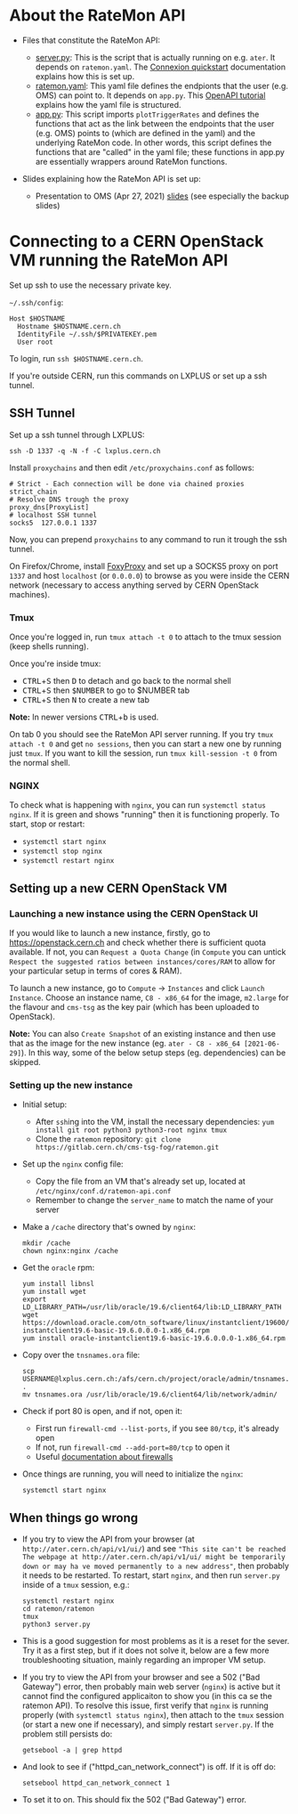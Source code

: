 # About the RateMon API

* Files that constitute the RateMon API:
    - [server.py](https://gitlab.cern.ch/cms-tsg-fog/ratemon/-/blob/master/ratemon/server.py): This is the script that is actually running on e.g. `ater`. It depends on `ratemon.yaml`. The [Connexion quickstart](https://connexion.readthedocs.io/en/latest/quickstart.html) documentation explains how this is set up.
    - [ratemon.yaml](https://gitlab.cern.ch/cms-tsg-fog/ratemon/-/blob/master/ratemon/api/ratemon.yaml): This yaml file defines the endpionts that the user (e.g. OMS) can point to. It depends on `app.py`. This [OpenAPI tutorial](https://idratherbewriting.com/learnapidoc/pubapis_openapi_tutorial_overview.html) explains how the yaml file is structured.
    - [app.py](https://gitlab.cern.ch/cms-tsg-fog/ratemon/-/blob/master/ratemon/app.py): This script imports `plotTriggerRates` and defines the functions that act as the link between the endpoints that the user (e.g. OMS) points to (which are defined in the yaml) and the underlying RateMon code. In other words, this script defines the functions that are "called" in the yaml file; these functions in app.py are essentially wrappers around RateMon functions.

* Slides explaining how the RateMon API is set up:
    - Presentation to OMS (Apr 27, 2021) [slides](https://indico.cern.ch/event/1032855/contributions/4337590/attachments/2234073/3786146/ratemon_update_for_oms_meeting_kmohrman.pdf) (see especially the backup slides)


# Connecting to a CERN OpenStack VM running the RateMon API

Set up ssh to use the necessary private key.

`~/.ssh/config`:

```
Host $HOSTNAME
  Hostname $HOSTNAME.cern.ch
  IdentityFile ~/.ssh/$PRIVATEKEY.pem
  User root
```

To login, run `ssh $HOSTNAME.cern.ch`.

If you're outside CERN, run this commands on LXPLUS or set up a ssh tunnel.

## SSH Tunnel

Set up a ssh tunnel through LXPLUS:
```
ssh -D 1337 -q -N -f -C lxplus.cern.ch
```

Install `proxychains` and then edit `/etc/proxychains.conf` as follows:

```
# Strict - Each connection will be done via chained proxies
strict_chain
# Resolve DNS trough the proxy
proxy_dns[ProxyList]
# localhost SSH tunnel
socks5  127.0.0.1 1337
```

Now, you can prepend `proxychains` to any command to run it trough the ssh tunnel.

On Firefox/Chrome, install [FoxyProxy](https://addons.mozilla.org/it/firefox/addon/foxyproxy-standard/) and set up a SOCKS5 proxy on port `1337` and host `localhost` (or `0.0.0.0`) to browse as you were inside the CERN network (necessary to access anything served by CERN OpenStack machines).


### Tmux

Once you're logged in, run `tmux attach -t 0` to attach to the tmux session (keep shells running).

Once you're inside tmux:

- <kbd>CTRL</kbd>+<kbd>S</kbd> then <kbd>D</kbd> to detach and go back to the normal shell
- <kbd>CTRL</kbd>+<kbd>S</kbd> then <kbd>$NUMBER</kbd> to go to $NUMBER tab
- <kbd>CTRL</kbd>+<kbd>S</kbd> then <kbd>N</kbd> to create a new tab

**Note:** In newer versions <kbd>CTRL</kbd>+<kbd>b</kbd> is used.

On tab 0 you should see the RateMon API server running. If you try `tmux attach -t 0` and get `no sessions`, then you can start a new one by running just `tmux`. If you want to kill the session, run `tmux kill-session -t 0` from the normal shell.

### NGINX

To check what is happening with `nginx`, you can run `systemctl status nginx`. If it is green and shows "running" then it is functioning properly. To start, stop or restart:
- `systemctl start nginx`
- `systemctl stop nginx`
- `systemctl restart nginx`

## Setting up a new CERN OpenStack VM

### Launching a new instance using the CERN OpenStack UI

If you would like to launch a new instance, firstly, go to https://openstack.cern.ch and check whether there is sufficient quota available. If not, you can `Request a Quota Change` (in `Compute` you can untick `Respect the suggested ratios between instances/cores/RAM` to allow for your particular setup in terms of cores & RAM).

To launch a new instance, go to `Compute` -> `Instances` and click `Launch Instance`. Choose an instance name, `C8 - x86_64` for the image, `m2.large` for the flavour and `cms-tsg` as the key pair (which has been uploaded to OpenStack). 

**Note:** You can also `Create Snapshot` of an existing instance and then use that as the image for the new instance (eg. `ater - C8 - x86_64 [2021-06-29]`). In this way, some of the below setup steps (eg. dependencies) can be skipped.

### Setting up the new instance

* Initial setup:
    - After `ssh`ing into the VM, install the necessary dependencies:
    `yum install git root python3 python3-root nginx tmux`
    - Clone the `ratemon` repository:
    `git clone https://gitlab.cern.ch/cms-tsg-fog/ratemon.git`

* Set up the `nginx` config file:
    - Copy the file from an VM that's already set up, located at `/etc/nginx/conf.d/ratemon-api.conf`
    - Remember to change the `server_name` to match the name of your server

* Make a `/cache` directory that's owned by `nginx`:
    ```
    mkdir /cache   
    chown nginx:nginx /cache
    ``` 

* Get the `oracle` rpm:
    ```
    yum install libnsl
    yum install wget
    export LD_LIBRARY_PATH=/usr/lib/oracle/19.6/client64/lib:LD_LIBRARY_PATH
    wget https://download.oracle.com/otn_software/linux/instantclient/19600/oracle-instantclient19.6-basic-19.6.0.0.0-1.x86_64.rpm
    yum install oracle-instantclient19.6-basic-19.6.0.0.0-1.x86_64.rpm
    ```

* Copy over the `tnsnames.ora` file:
    ```
    scp USERNAME@lxplus.cern.ch:/afs/cern.ch/project/oracle/admin/tnsnames.ora .
    mv tnsnames.ora /usr/lib/oracle/19.6/client64/lib/network/admin/
    ```    

* Check if port 80 is open, and if not, open it:
    - First run `firewall-cmd --list-ports`, if you see `80/tcp`, it's already open
    - If not, run `firewall-cmd --add-port=80/tcp` to open it
    - Useful [documentation about firewalls](https://access.redhat.com/documentation/en-us/red_hat_enterprise_linux/7/html/security_guide/sec-controlling_traffic#sec-Controlling_Ports_using_CLI)

* Once things are running, you will need to initialize the `nginx`:
    ```
    systemctl start nginx
    ```

## When things go wrong

- If you try to view the API from your browser (at `http://ater.cern.ch/api/v1/ui/`) and see `"This site can't be reached The webpage at http://ater.cern.ch/api/v1/ui/ might be temporarily down or may ha
ve moved permanently to a new address"`, then probably it needs to be restarted. To restart, start `nginx`, and then run `server.py` inside of a `tmux` session, e.g.:
  ```
  systemctl restart nginx
  cd ratemon/ratemon
  tmux
  python3 server.py
  ```

- This is a good suggestion for most problems as it is a reset for the sever. Try it as a first step, but if it does not solve it, below are a few more troubleshooting situation, mainly regarding an improper VM setup.

- If you try to view the API from your browser and see a 502 ("Bad Gateway") error, then probably main web server (`nginx`) is active but it cannot find the configured applicaiton to show you (in this ca
se the ratemon API). To resolve this issue, first verify that `nginx` is running properly (with `systemctl status nginx`), then attach to the `tmux` session (or start a new one if necessary), and simply 
restart `server.py`. If the problem still persists do:
   ```
   getsebool -a | grep httpd
   ```

- And look to see if ("httpd_can_network_connect") is off. If it is off do:
   ```
   setsebool httpd_can_network_connect 1
   ```

- To set it to on. This should fix the 502 ("Bad Gateway") error. 
